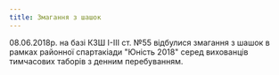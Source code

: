```yaml
---
title: Змагання з шашок
---
```


08.06.2018р. на базі КЗШ І-ІІІ ст. №55 відбулися змагання з шашок в рамках районної спартакіади "Юність 2018" серед вихованців тимчасових таборів з денним перебуванням.

<slideshow id="_/72157667860965097" />
